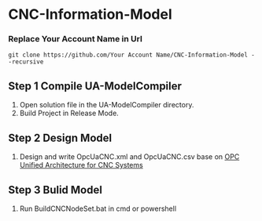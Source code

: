 # CNC-Information-Model
### Replace Your Account Name in Url
```
git clone https://github.com/Your Account Name/CNC-Information-Model --recursive
```
## Step 1 Compile UA-ModelCompiler
  1. Open solution file in the UA-ModelCompiler directory.
  2. Build Project in Release Mode.

## Step 2 Design Model
  1. Design and write OpcUaCNC.xml and OpcUaCNC.csv base on [OPC Unified Architecture for CNC Systems](https://opcfoundation.org/developer-tools/specifications-opc-ua-information-models/opc-unified-architecture-for-cnc-systems)

## Step 3 Bulid Model
  1. Run BuildCNCNodeSet.bat in cmd or powershell
 
